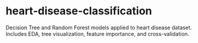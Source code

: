 # heart-disease-classification
Decision Tree and Random Forest models applied to heart disease dataset. Includes EDA, tree visualization, feature importance, and cross-validation.
